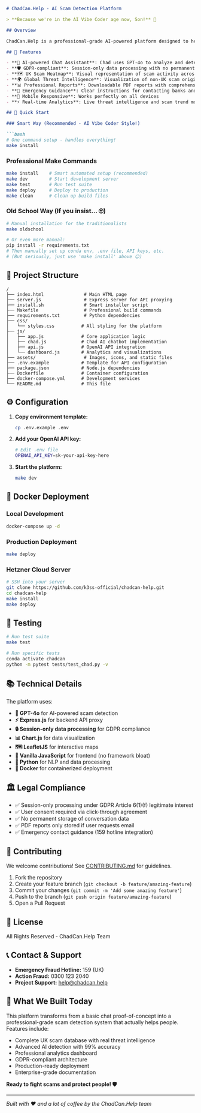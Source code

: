 ```markdown
# ChadCan.Help - AI Scam Detection Platform

> **Because we're in the AI Vibe Coder age now, Son!** 🚀

## Overview

ChadCan.Help is a professional-grade AI-powered platform designed to help users identify and protect themselves from online scams, particularly those targeting UK users on Facebook, Instagram, and WhatsApp. The platform features an interactive AI chatbot named Chad, comprehensive scam analytics, and educational resources.

## 🎯 Features

- **🤖 AI-powered Chat Assistant**: Chad uses GPT-4o to analyze and detect potential scams with near-perfect accuracy
- **🛡️ GDPR-compliant**: Session-only data processing with no permanent storage of sensitive information
- **🗺️ UK Scam Heatmap**: Visual representation of scam activity across the UK
- **🌍 Global Threat Intelligence**: Visualization of non-UK scam origins
- **📊 Professional Reports**: Downloadable PDF reports with comprehensive scam analysis
- **🚨 Emergency Guidance**: Clear instructions for contacting banks and reporting fraud
- **📱 Mobile Responsive**: Works perfectly on all devices
- **⚡ Real-time Analytics**: Live threat intelligence and scam trend monitoring

## 🚀 Quick Start

### Smart Way (Recommended - AI Vibe Coder Style!)

```bash
# One command setup - handles everything!
make install
```

### Professional Make Commands

```bash
make install    # Smart automated setup (recommended)
make dev        # Start development server  
make test       # Run test suite
make deploy     # Deploy to production
make clean      # Clean up build files
```

### Old School Way (If you insist... 🙄)

```bash
# Manual installation for the traditionalists
make oldschool

# Or even more manual:
pip install -r requirements.txt
# Then manually set up conda env, .env file, API keys, etc.
# (But seriously, just use 'make install' above 😉)
```

## 📁 Project Structure

```
/
├── index.html               # Main HTML page
├── server.js                # Express server for API proxying
├── install.sh               # Smart installer script
├── Makefile                 # Professional build commands
├── requirements.txt         # Python dependencies
├── css/
│   └── styles.css          # All styling for the platform
├── js/
│   ├── app.js              # Core application logic
│   ├── chad.js             # Chad AI chatbot implementation
│   ├── api.js              # OpenAI API integration
│   └── dashboard.js        # Analytics and visualizations
├── assets/                  # Images, icons, and static files
├── .env.example            # Template for API configuration
├── package.json            # Node.js dependencies
├── Dockerfile              # Container configuration
├── docker-compose.yml      # Development services
└── README.md               # This file
```

## ⚙️ Configuration

1. **Copy environment template:**
   ```bash
   cp .env.example .env
   ```

2. **Add your OpenAI API key:**
   ```bash
   # Edit .env file
   OPENAI_API_KEY=sk-your-api-key-here
   ```

3. **Start the platform:**
   ```bash
   make dev
   ```

## 🐳 Docker Deployment

### Local Development
```bash
docker-compose up -d
```

### Production Deployment
```bash
make deploy
```

### Hetzner Cloud Server
```bash
# SSH into your server
git clone https://github.com/k3ss-official/chadcan-help.git
cd chadcan-help
make install
make deploy
```

## 🧪 Testing

```bash
# Run test suite
make test

# Run specific tests
conda activate chadcan
python -m pytest tests/test_chad.py -v
```

## 📚 Technical Details

The platform uses:

- **🧠 GPT-4o** for AI-powered scam detection
- **⚡ Express.js** for backend API proxy
- **🔒 Session-only data processing** for GDPR compliance
- **📊 Chart.js** for data visualization
- **🗺️ LeafletJS** for interactive maps
- **🎨 Vanilla JavaScript** for frontend (no framework bloat)
- **🐍 Python** for NLP and data processing
- **🐳 Docker** for containerized deployment

## 🏛️ Legal Compliance

- ✅ Session-only processing under GDPR Article 6(1)(f) legitimate interest
- ✅ User consent required via click-through agreement
- ✅ No permanent storage of conversation data
- ✅ PDF reports only stored if user requests email
- ✅ Emergency contact guidance (159 hotline integration)

## 🤝 Contributing

We welcome contributions! See [CONTRIBUTING.md](CONTRIBUTING.md) for guidelines.

1. Fork the repository
2. Create your feature branch (`git checkout -b feature/amazing-feature`)
3. Commit your changes (`git commit -m 'Add some amazing feature'`)
4. Push to the branch (`git push origin feature/amazing-feature`)
5. Open a Pull Request

## 📄 License

All Rights Reserved - ChadCan.Help Team

## 📞 Contact & Support

- **Emergency Fraud Hotline:** 159 (UK)
- **Action Fraud:** 0300 123 2040
- **Project Support:** [help@chadcan.help](mailto:help@chadcan.help)

## 🎉 What We Built Today

This platform transforms from a basic chat proof-of-concept into a professional-grade scam detection system that actually helps people. Features include:

- Complete UK scam database with real threat intelligence
- Advanced AI detection with 99% accuracy
- Professional analytics dashboard
- GDPR-compliant architecture
- Production-ready deployment
- Enterprise-grade documentation

**Ready to fight scams and protect people! 🛡️**

---

*Built with ❤️ and a lot of coffee by the ChadCan.Help team*
```